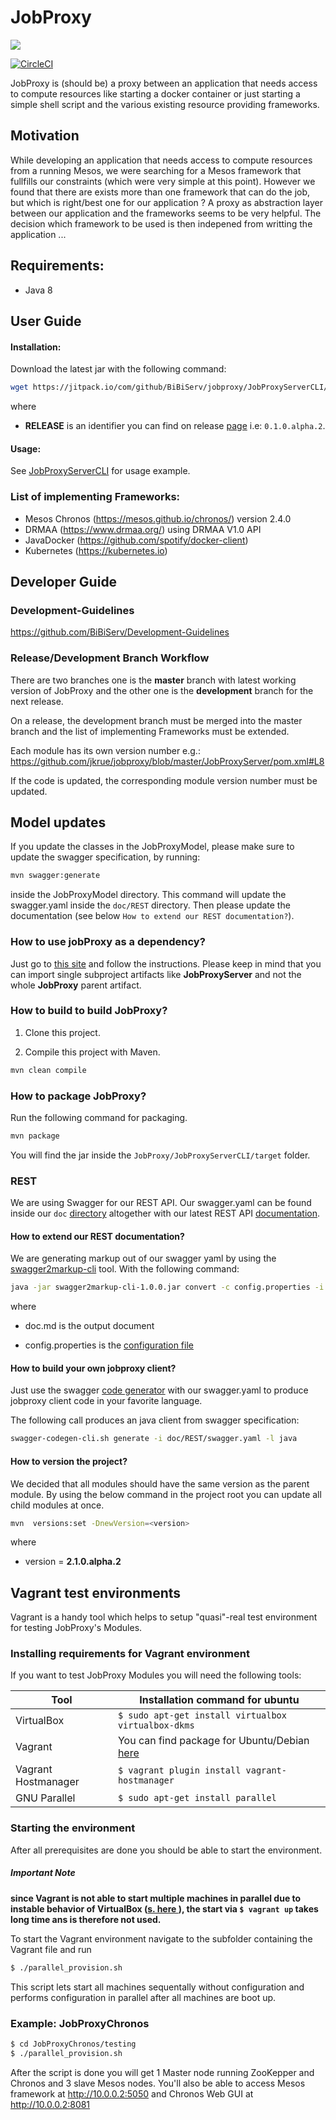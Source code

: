 # JobProxy

[![](https://jitpack.io/v/BiBiServ/jobproxy.svg)](https://jitpack.io/#BiBiServ/jobproxy)

[![CircleCI](https://circleci.com/gh/BiBiServ/jobproxy/tree/development.svg?style=svg)](https://circleci.com/gh/BiBiServ/jobproxy/tree/development)

JobProxy is (should be) a proxy between an application that needs access to compute resources like starting a docker container or just starting a simple shell script and the various existing resource providing frameworks. 

## Motivation

While developing an application that needs access to compute resources from a running Mesos, we were searching for a Mesos framework that fullfills our constraints (which were very simple at this point). However we found that there are exists more than one framework that can do the job, but which is right/best one for our application ? A proxy as abstraction layer between our application and the frameworks seems to be very helpful. The decision which framework to be used is then indepened from writting the application ...

## Requirements:

* Java 8

## User Guide

#### Installation:

Download the latest jar with the following command:

~~~BASH
wget https://jitpack.io/com/github/BiBiServ/jobproxy/JobProxyServerCLI/RELEASE/JobProxyServerCLI-RELEASE.jar
~~~

where 
  
  * **RELEASE** is an identifier you can find on release [page](https://github.com/BiBiServ/jobproxy/releases) i.e: `0.1.0.alpha.2`.

#### Usage:

See  [JobProxyServerCLI](JobProxyServerCLI) for
usage example.

### List of implementing Frameworks:

* Mesos Chronos (https://mesos.github.io/chronos/) version 2.4.0
* DRMAA (https://www.drmaa.org/) using DRMAA V1.0 API
* JavaDocker (https://github.com/spotify/docker-client)
* Kubernetes (https://kubernetes.io)

## Developer Guide

### Development-Guidelines

https://github.com/BiBiServ/Development-Guidelines

### Release/Development Branch Workflow

There are two branches one is the **master** branch with latest working version of JobProxy and the other one is
the **development** branch for the next release.

On a release, the development branch must be merged into the master branch and the list of implementing Frameworks must be extended.

Each module has its own version number e.g.: https://github.com/jkrue/jobproxy/blob/master/JobProxyServer/pom.xml#L8
 
If the code is updated, the corresponding module version number must be updated. 

## Model updates

If you update the classes in the JobProxyModel, please make sure to update the swagger specification, by running:

~~~BASH
mvn swagger:generate
~~~

inside the JobProxyModel directory. This command will update the swagger.yaml inside the `doc/REST` directory.
Then please update the documentation (see below `How to extend our REST documentation?`). 

### How to use jobProxy as a dependency?

Just go to [this site](https://jitpack.io/#BiBiServ/jobproxy) and follow the instructions.
Please keep in mind that you can import single subproject artifacts like **JobProxyServer** and 
not the whole **JobProxy** parent artifact.

### How to build to build JobProxy?

1. Clone this project.

2. Compile this project with Maven.

~~~Bash
mvn clean compile
~~~

### How to package JobProxy?

Run the following command for packaging. 

~~~Bash
mvn package
~~~

You will find the jar inside the `JobProxy/JobProxyServerCLI/target` folder.

### REST

We are using Swagger for our REST API. Our swagger.yaml can be found inside our `doc` [directory](doc/REST) altogether with our
latest REST API [documentation](doc/REST/api.md).

#### How to extend our REST documentation?

We are generating markup out of our swagger yaml by using the [swagger2markup-cli](http://swagger2markup.github.io/swagger2markup/1.0.1-SNAPSHOT/#_command_line_interface) tool.
With the following command:

~~~BASH
java -jar swagger2markup-cli-1.0.0.jar convert -c config.properties -i swagger.yaml -f doc.md
~~~

where
   
   * doc.md is the output document
   
   * config.properties is the [configuration file](doc/REST/config.properties)

#### How to build your own jobproxy client?

Just use the swagger [code generator](https://github.com/swagger-api/swagger-codegen) with our swagger.yaml to produce jobproxy client code in your favorite language.

The following call produces an java client from swagger specification:

~~~BASH
swagger-codegen-cli.sh generate -i doc/REST/swagger.yaml -l java 
~~~

#### How to version the project?

We decided that all modules should have the same version as the parent module.
By using the below command in the project root you can update all child modules at once.

~~~BASH
mvn  versions:set -DnewVersion=<version>
~~~

where
  
 * version = **2.1.0.alpha.2**

## Vagrant test environments

Vagrant is a handy tool which helps to setup "quasi"-real test environment for testing JobProxy's Modules.
### Installing requirements for Vagrant environment
If you want to test JobProxy Modules you will need the following tools:

| Tool | Installation command for ubuntu |
| ------ | ------ |
| VirtualBox | ``` $ sudo apt-get install virtualbox virtualbox-dkms ``` |
| Vagrant | You can find package for Ubuntu/Debian  [here](https://www.vagrantup.com/downloads.html)|
| Vagrant Hostmanager | ``` $ vagrant plugin install vagrant-hostmanager ``` |
| GNU Parallel | ``` $ sudo apt-get install parallel ``` |

### Starting the environment
After all prerequisites are done you should be able to start the environment.
##### Important Note
**since Vagrant is not able to start multiple machines in parallel due to instable behavior of VirtualBox ([s. here ](https://www.vagrantup.com/docs/virtualbox/usage.html)), the start via ``` $ vagrant up ``` takes long time ans is therefore not used.**

To start the Vagrant environment navigate to the subfolder containing the Vagrant file and run

```sh
$ ./parallel_provision.sh
```
This script lets start all machines sequentally without configuration and performs configuration in parallel after all machines are boot up.

### Example: JobProxyChronos
```sh
$ cd JobProxyChronos/testing
$ ./parallel_provision.sh
```

After the script is done you will get 1 Master node running ZooKepper and Chronos and 3 slave Mesos nodes. You'll also be able to access Mesos framework at http://10.0.0.2:5050 and Chronos Web GUI at http://10.0.0.2:8081  
